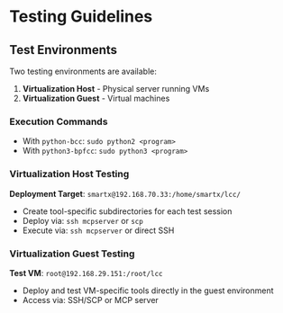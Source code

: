 # Testing Guidelines

## Test Environments
Two testing environments are available:
1. **Virtualization Host** - Physical server running VMs
2. **Virtualization Guest** - Virtual machines

### Execution Commands
- With `python-bcc`: `sudo python2 <program>`
- With `python3-bpfcc`: `sudo python3 <program>`

### Virtualization Host Testing
**Deployment Target**: `smartx@192.168.70.33:/home/smartx/lcc/`
- Create tool-specific subdirectories for each test session
- Deploy via: `ssh mcpserver` or `scp`
- Execute via: `ssh mcpserver` or direct SSH

### Virtualization Guest Testing
**Test VM**: `root@192.168.29.151:/root/lcc`
- Deploy and test VM-specific tools directly in the guest environment
- Access via: SSH/SCP or MCP server  